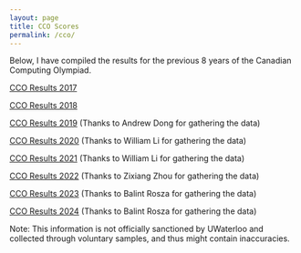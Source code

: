 ```yaml
---
layout: page
title: CCO Scores
permalink: /cco/
---
```


Below, I have compiled the results for the previous 8 years of the Canadian Computing Olympiad.

[CCO Results 2017](https://docs.google.com/spreadsheets/d/1QtrUWsgY-zPCIwCfeSX_AXtDMleQX80ygAeeF9n4og8/edit?usp=sharing)

[CCO Results 2018](https://docs.google.com/spreadsheets/d/1iSpfnIzHW56A0690jOam6Z5YBzI514agNlpapdYMeV4/edit?usp=sharing)

[CCO Results 2019](https://docs.google.com/spreadsheets/d/1rJmo8ENi670UCC_Hax7m46g9uR-oiWUF7EVBw-D3UBo/edit?usp=sharing) (Thanks to Andrew Dong for gathering the data)

[CCO Results 2020](https://docs.google.com/spreadsheets/d/1OeGgUgGCD1rLO1aDZg6YgVBNogVhmIhBmEHhbFY6cZU/edit?usp=sharing) (Thanks to William Li for gathering the data)

[CCO Results 2021](https://docs.google.com/spreadsheets/d/1qcyNPzluWB0KxedS77geYMpGgCu1hPzpab2vvFtNIY4/edit?usp=sharing) (Thanks to William Li for gathering the data)

[CCO Results 2022](https://docs.google.com/spreadsheets/d/1EOhdvnJcVMwZoyc44oP9B8mVDc5khwwvTGmlLU9dqdg/edit?usp=sharing) (Thanks to Zixiang Zhou for gathering the data)

[CCO Results 2023](https://docs.google.com/spreadsheets/d/1IKGjUs5T4dnxJoZ6p6K-59WdVcf9MSc0p1yOah5Zcxw/edit?usp=sharing) (Thanks to Balint Rosza for gathering the data)

[CCO Results 2024](https://docs.google.com/spreadsheets/d/1BO08hGTLRirRWKPUcZf3vRqYxNMrZseQ86jG-F4JqbI/edit?gid=0#gid=0) (Thanks to Balint Rosza for gathering the data)

Note: This information is not officially sanctioned by UWaterloo and collected through voluntary samples, and thus might contain inaccuracies.
